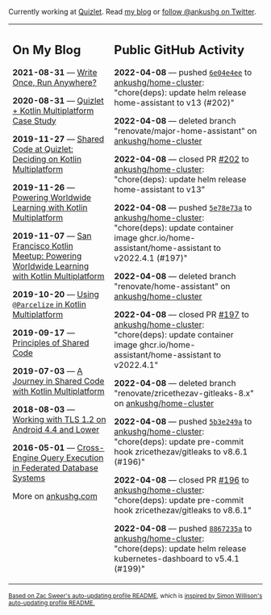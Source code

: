 Currently working at [Quizlet](https://quizlet.com/). Read [my blog](https://ankushg.com/) or [follow @ankushg on Twitter](https://twitter.com/ankushg).

<table><tr><td valign="top" width="40%">

## On My Blog
<!-- blog starts -->
**2021-08-31** — [Write Once, Run Anywhere?](https://ankushg.com/posts/write-once-run-anywhere-increment/)

**2020-08-31** — [Quizlet + Kotlin Multiplatform Case Study](https://ankushg.com/posts/quizlet-kotlin-multiplatform-case-study/)

**2019-11-27** — [Shared Code at Quizlet: Deciding on Kotlin Multiplatform](https://ankushg.com/posts/shared-code-kotlin-multiplatform/)

**2019-11-26** — [Powering Worldwide Learning with Kotlin Multiplatform](https://ankushg.com/speaking/droidcon-sf-2019)

**2019-11-07** — [San Francisco Kotlin Meetup: Powering Worldwide Learning with Kotlin Multiplatform](https://ankushg.com/speaking/sf-kotlin-meetup-2019)

**2019-10-20** — [Using `@Parcelize` in Kotlin Multiplatform](https://ankushg.com/posts/multiplatform-parcelize/)

**2019-09-17** — [Principles of Shared Code](https://ankushg.com/speaking/denver-startup-week-2019)

**2019-07-03** — [A Journey in Shared Code with Kotlin Multiplatform](https://ankushg.com/speaking/droidcon-berlin-2019)

**2018-08-03** — [Working with TLS 1.2 on Android 4.4 and Lower](https://ankushg.com/posts/tls-1.2-on-android/)

**2016-05-01** — [Cross-Engine Query Execution in Federated Database Systems](https://ankushg.com/projects/thesis)
<!-- blog ends -->
More on [ankushg.com](https://ankushg.com/)
</td><td valign="top" width="60%">

## Public GitHub Activity
<!-- githubActivity starts -->
**2022-04-08** — pushed [`6e04e4ee`](https://github.com/ankushg/home-cluster/commit/6e04e4eebc65aa0207758e68d85eb76e6ac0bf4b) to [ankushg/home-cluster](https://api.github.com/repos/ankushg/home-cluster): "chore(deps): update helm release home-assistant to v13 (#202)"

**2022-04-08** — deleted branch "renovate/major-home-assistant" on [ankushg/home-cluster](https://api.github.com/repos/ankushg/home-cluster)

**2022-04-08** — closed PR [#202](https://github.com/ankushg/home-cluster/pull/202) to [ankushg/home-cluster](https://api.github.com/repos/ankushg/home-cluster): "chore(deps): update helm release home-assistant to v13"

**2022-04-08** — pushed [`5e78e73a`](https://github.com/ankushg/home-cluster/commit/5e78e73aa1b1b4e503c03deb066e4b985b689c2d) to [ankushg/home-cluster](https://api.github.com/repos/ankushg/home-cluster): "chore(deps): update container image ghcr.io/home-assistant/home-assistant to v2022.4.1 (#197)"

**2022-04-08** — deleted branch "renovate/home-assistant" on [ankushg/home-cluster](https://api.github.com/repos/ankushg/home-cluster)

**2022-04-08** — closed PR [#197](https://github.com/ankushg/home-cluster/pull/197) to [ankushg/home-cluster](https://api.github.com/repos/ankushg/home-cluster): "chore(deps): update container image ghcr.io/home-assistant/home-assistant to v2022.4.1"

**2022-04-08** — deleted branch "renovate/zricethezav-gitleaks-8.x" on [ankushg/home-cluster](https://api.github.com/repos/ankushg/home-cluster)

**2022-04-08** — pushed [`5b3e249a`](https://github.com/ankushg/home-cluster/commit/5b3e249a2a03221e8a2f32d2f4d7f7c30906d781) to [ankushg/home-cluster](https://api.github.com/repos/ankushg/home-cluster): "chore(deps): update pre-commit hook zricethezav/gitleaks to v8.6.1 (#196)"

**2022-04-08** — closed PR [#196](https://github.com/ankushg/home-cluster/pull/196) to [ankushg/home-cluster](https://api.github.com/repos/ankushg/home-cluster): "chore(deps): update pre-commit hook zricethezav/gitleaks to v8.6.1"

**2022-04-08** — pushed [`8867235a`](https://github.com/ankushg/home-cluster/commit/8867235a5f2646f998214c1864e5cdab648604ee) to [ankushg/home-cluster](https://api.github.com/repos/ankushg/home-cluster): "chore(deps): update helm release kubernetes-dashboard to v5.4.1 (#199)"
<!-- githubActivity ends -->
</td></tr></table>

<sub><a href="https://github.com/ZacSweers/ZacSweers">Based on Zac Sweer's auto-updating profile README</a>, which is <a href="https://simonwillison.net/2020/Jul/10/self-updating-profile-readme/">inspired by Simon Willison's auto-updating profile README.</a></sub>